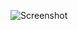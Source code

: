 ![Screenshot](https://raw.githubusercontent.com/Cryakl/Ultimate-RAT-Collection/refs/heads/main/PoisonIvy/Poison%20Ivy%202.1.0/Screenshot.png)
